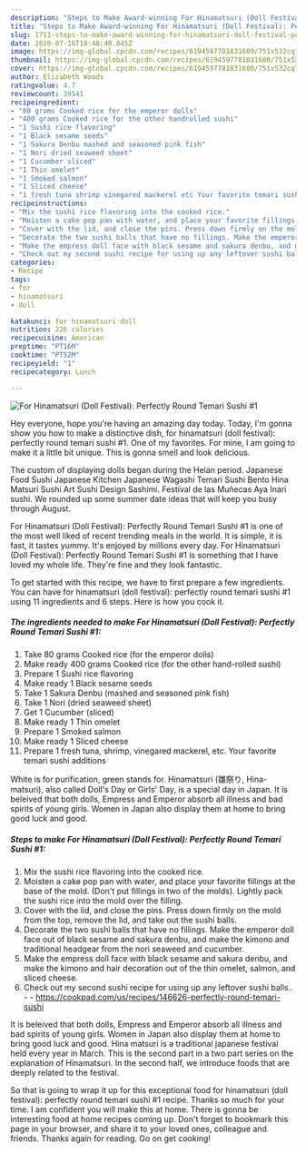 ```yaml
---
description: "Steps to Make Award-winning For Hinamatsuri (Doll Festival): Perfectly Round Temari Sushi #1"
title: "Steps to Make Award-winning For Hinamatsuri (Doll Festival): Perfectly Round Temari Sushi #1"
slug: 1711-steps-to-make-award-winning-for-hinamatsuri-doll-festival-perfectly-round-temari-sushi-1
date: 2020-07-16T18:48:40.845Z
image: https://img-global.cpcdn.com/recipes/6194597781831680/751x532cq70/for-hinamatsuri-doll-festival-perfectly-round-temari-sushi-1-recipe-main-photo.jpg
thumbnail: https://img-global.cpcdn.com/recipes/6194597781831680/751x532cq70/for-hinamatsuri-doll-festival-perfectly-round-temari-sushi-1-recipe-main-photo.jpg
cover: https://img-global.cpcdn.com/recipes/6194597781831680/751x532cq70/for-hinamatsuri-doll-festival-perfectly-round-temari-sushi-1-recipe-main-photo.jpg
author: Elizabeth Woods
ratingvalue: 4.7
reviewcount: 39541
recipeingredient:
- "80 grams Cooked rice for the emperor dolls"
- "400 grams Cooked rice for the other handrolled sushi"
- "1 Sushi rice flavoring"
- "1 Black sesame seeds"
- "1 Sakura Denbu mashed and seasoned pink fish"
- "1 Nori dried seaweed sheet"
- "1 Cucumber sliced"
- "1 Thin omelet"
- "1 Smoked salmon"
- "1 Sliced cheese"
- "1 fresh tuna shrimp vinegared mackerel etc Your favorite temari sushi additions"
recipeinstructions:
- "Mix the sushi rice flavoring into the cooked rice."
- "Moisten a cake pop pan with water, and place your favorite fillings at the base of the mold. (Don&#39;t put fillings in two of the molds). Lightly pack the sushi rice into the mold over the filling."
- "Cover with the lid, and close the pins. Press down firmly on the mold from the top, remove the lid, and take out the sushi balls."
- "Decorate the two sushi balls that have no fillings. Make the emperor doll face out of black sesame and sakura denbu, and make the kimono and traditional headgear from the nori seaweed and cucumber."
- "Make the empress doll face with black sesame and sakura denbu, and make the kimono and hair decoration out of the thin omelet, salmon, and sliced cheese."
- "Check out my second sushi recipe for using up any leftover sushi balls..  https://cookpad.com/us/recipes/146626-perfectly-round-temari-sushi"
categories:
- Recipe
tags:
- for
- hinamatsuri
- doll

katakunci: for hinamatsuri doll 
nutrition: 226 calories
recipecuisine: American
preptime: "PT16M"
cooktime: "PT52M"
recipeyield: "1"
recipecategory: Lunch

---
```



![For Hinamatsuri (Doll Festival): Perfectly Round Temari Sushi #1](https://img-global.cpcdn.com/recipes/6194597781831680/751x532cq70/for-hinamatsuri-doll-festival-perfectly-round-temari-sushi-1-recipe-main-photo.jpg)

Hey everyone, hope you're having an amazing day today. Today, I'm gonna show you how to make a distinctive dish, for hinamatsuri (doll festival): perfectly round temari sushi #1. One of my favorites. For mine, I am going to make it a little bit unique. This is gonna smell and look delicious.

The custom of displaying dolls began during the Heian period. Japanese Food Sushi Japanese Kitchen Japanese Wagashi Temari Sushi Bento Hina Matsuri Sushi Art Sushi Design Sashimi. Festival de las Muñecas Aya Inari sushi. We rounded up some summer date ideas that will keep you busy through August.

For Hinamatsuri (Doll Festival): Perfectly Round Temari Sushi #1 is one of the most well liked of recent trending meals in the world. It is simple, it is fast, it tastes yummy. It's enjoyed by millions every day. For Hinamatsuri (Doll Festival): Perfectly Round Temari Sushi #1 is something that I have loved my whole life. They're fine and they look fantastic.


To get started with this recipe, we have to first prepare a few ingredients. You can have for hinamatsuri (doll festival): perfectly round temari sushi #1 using 11 ingredients and 6 steps. Here is how you cook it.

<!--inarticleads1-->

##### The ingredients needed to make For Hinamatsuri (Doll Festival): Perfectly Round Temari Sushi #1:

1. Take 80 grams Cooked rice (for the emperor dolls)
1. Make ready 400 grams Cooked rice (for the other hand-rolled sushi)
1. Prepare 1 Sushi rice flavoring
1. Make ready 1 Black sesame seeds
1. Take 1 Sakura Denbu (mashed and seasoned pink fish)
1. Take 1 Nori (dried seaweed sheet)
1. Get 1 Cucumber (sliced)
1. Make ready 1 Thin omelet
1. Prepare 1 Smoked salmon
1. Make ready 1 Sliced cheese
1. Prepare 1 fresh tuna, shrimp, vinegared mackerel, etc. Your favorite temari sushi additions


White is for purification, green stands for. Hinamatsuri (雛祭り, Hina-matsuri), also called Doll&#39;s Day or Girls&#39; Day, is a special day in Japan. It is beleived that both dolls, Empress and Emperor absorb all illness and bad spirits of young girls. Women in Japan also display them at home to bring good luck and good. 

<!--inarticleads2-->

##### Steps to make For Hinamatsuri (Doll Festival): Perfectly Round Temari Sushi #1:

1. Mix the sushi rice flavoring into the cooked rice.
1. Moisten a cake pop pan with water, and place your favorite fillings at the base of the mold. (Don&#39;t put fillings in two of the molds). Lightly pack the sushi rice into the mold over the filling.
1. Cover with the lid, and close the pins. Press down firmly on the mold from the top, remove the lid, and take out the sushi balls.
1. Decorate the two sushi balls that have no fillings. Make the emperor doll face out of black sesame and sakura denbu, and make the kimono and traditional headgear from the nori seaweed and cucumber.
1. Make the empress doll face with black sesame and sakura denbu, and make the kimono and hair decoration out of the thin omelet, salmon, and sliced cheese.
1. Check out my second sushi recipe for using up any leftover sushi balls.. -  - https://cookpad.com/us/recipes/146626-perfectly-round-temari-sushi


It is beleived that both dolls, Empress and Emperor absorb all illness and bad spirits of young girls. Women in Japan also display them at home to bring good luck and good. Hina matsuri is a traditional japanese festival held every year in March. This is the second part in a two part series on the explanation of Hinamatsuri. In the second half, we introduce foods that are deeply related to the festival. 

So that is going to wrap it up for this exceptional food for hinamatsuri (doll festival): perfectly round temari sushi #1 recipe. Thanks so much for your time. I am confident you will make this at home. There is gonna be interesting food at home recipes coming up. Don't forget to bookmark this page in your browser, and share it to your loved ones, colleague and friends. Thanks again for reading. Go on get cooking!
